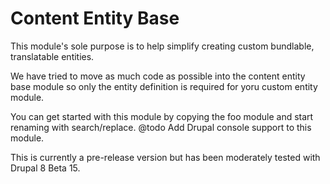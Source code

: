 Content Entity Base
===================

This module's sole purpose is to help simplify creating custom bundlable, translatable entities. 

We have tried to move as much code as possible into the content entity base module so only the entity definition is required for yoru custom entity module. 

You can get started with this module by copying the foo module and start renaming with search/replace. @todo Add Drupal console support to this module.

This is currently a pre-release version but has been moderately tested with Drupal 8 Beta 15. 